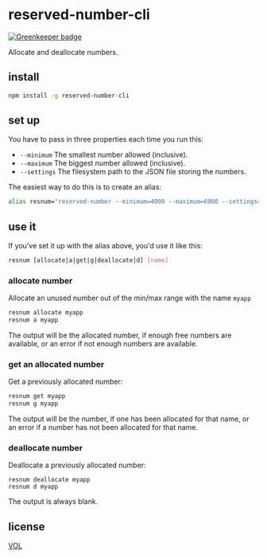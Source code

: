 # reserved-number-cli

[![Greenkeeper badge](https://badges.greenkeeper.io/saibotsivad/reserved-number-cli.svg)](https://greenkeeper.io/)

Allocate and deallocate numbers.

## install

```sh
npm install -g reserved-number-cli
```

## set up

You have to pass in three properties each time you run this:

* `--minimum` The smallest number allowed (inclusive).
* `--maximum` The biggest number allowed (inclusive).
* `--settings` The filesystem path to the JSON file storing the numbers.

The easiest way to do this is to create an alias:

```sh
alias resnum="reserved-number --minimum=4000 --maximum=6000 --settings=/path/to/settings.json"
```

## use it

If you've set it up with the alias above, you'd use it like this:

```sh
resnum [allocate|a|get|g|deallocate|d] [name]
```

### allocate number

Allocate an unused number out of the min/max range with the name `myapp`

```sh
resnum allocate myapp
resnum a myapp
```

The output will be the allocated number, if enough free numbers are available,
or an error if not enough numbers are available.

### get an allocated number

Get a previously allocated number:

```sh
resnum get myapp
resnum g myapp
```

The output will be the number, if one has been allocated for that name, or an
error if a number has not been allocated for that name.

### deallocate number

Deallocate a previously allocated number:

```
resnum deallocate myapp
resnum d myapp
```

The output is always blank.

## license

[VOL](http://veryopenlicense.com/)
